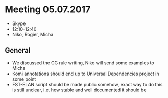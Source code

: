 # Meeting 05.07.2017

- Skype
- 12:10-12:40
- Niko, Rogier, Micha

## General

- We discussed the CG rule writing, Niko will send some examples to Micha
- Komi annotations should end up to Universal Dependencies project in some point
- FST-ELAN script should be made public somehow, exact way to do this is still unclear, i.e. how stable and well documented it should be
